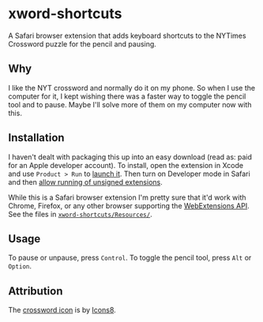 # xword-shortcuts

A Safari browser extension that adds keyboard shortcuts to the NYTimes Crossword puzzle
for the pencil and pausing.

## Why

I like the NYT crossword and normally do it on my phone. So when I use the computer for it,
I kept wishing there was a faster way to toggle the pencil tool and to pause. Maybe
I'll solve more of them on my computer now with this.

## Installation

I haven't dealt with packaging this up into an easy download (read as: paid for an Apple developer account).
To install, open the extension in Xcode and use `Product > Run` to [launch it](https://developer.apple.com/documentation/safariservices/safari_web_extensions/running_your_safari_web_extension#3744471).
Then turn on Developer mode in Safari and then [allow running of unsigned extensions](https://developer.apple.com/documentation/safariservices/safari_web_extensions/running_your_safari_web_extension#3744467).

While this is a Safari browser extension I'm pretty sure that it'd work with Chrome, Firefox, or any other browser supporting the [WebExtensions API](https://extensionworkshop.com/documentation/develop/about-the-webextensions-api/). See the files in [`xword-shortcuts/Resources/`](xword-shortcuts/Resources/).

## Usage

To pause or unpause, press `Control`.
To toggle the pencil tool, press `Alt` or `Option`.

## Attribution

The [crossword icon](https://icons8.com/icon/4BA2477uXCGm/crossword) is by [Icons8](https://icons8.com).

